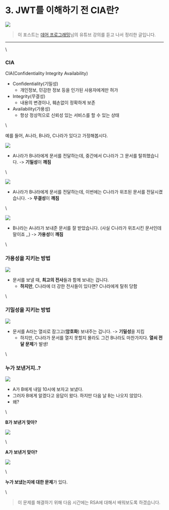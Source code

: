 # 3. JWT를 이해하기 전 CIA란?



![](https://blog.kakaocdn.net/dn/bRPCwt/btriYWylZWb/2V9m3kSGg8HJYhTJsZZcu1/img.png)

> 이 포스트는 [데어 프로그래밍](https://www.youtube.com/channel/UCVrhnbfe78ODeQglXtT1Elw)님의 유튜브 강의를 듣고 나서 정리한 글입니다.

***

\


### CIA

CIA(Confidentiality Integrity Availability)

* Confidentiality(기밀성)
  * 개인정보, 민감한 정보 등을 인가된 사용자에게만 허가
* Integrity(무결성)
  * 내용의 변경이나, 훼손없이 정확하게 보존
* Availability(가용성)
  * 항상 정상적으로 신뢰성 있는 서비스를 할 수 있는 상태

\


예를 들어, A나라, B나라, C나라가 있다고 가정해봅시다.

![](https://blog.kakaocdn.net/dn/baRG8m/btriTipGSld/1XAHxM4eNvmUTWVP7Jdk8K/img.png)

* A나라가 B나라에게 문서를 전달하는데, 중간에서 C나라가 그 문서를 탈취했습니다. -> **기밀성**이 **깨짐**

\


![](https://blog.kakaocdn.net/dn/dwadou/btriUD8tpTQ/6NtlqMQkwOd36XSurJRPn1/img.png)

* A나라가 B나라에게 문서를 전달하는데, 이번에는 C나라가 위조된 문서를 전달시켰습니다. -> **무결성**이 **깨짐**

\


![](https://blog.kakaocdn.net/dn/qeH5T/btriTwV0pJX/MgRoKkg6iFgK9zFuYwaKg1/img.png)

* B나라는 A나라가 보내준 문서를 잘 받았습니다. (사실 C나라가 위조시킨 문서인데 말이죠 ,,) -> **가용성**이 **깨짐**

\


### 가용성을 지키는 방법

![](https://blog.kakaocdn.net/dn/c3utm8/btriTwaFllR/D9G1sFKJhNXWAdGKv3trk1/img.png)

* 문서를 보낼 때, **최고의 전사**들과 함께 보내는 겁니다.
  * **하지만**, C나라에 더 강한 전사들이 있다면? C나라에게 탈취 당함

\


### 기밀성을 지키는 방법

![](https://blog.kakaocdn.net/dn/bzuJ1K/btriX8mxchy/uFklLkZYKnirRYlTEa11Z0/img.png)

* 문서를 A라는 열쇠로 잠그고(**암호화**) 보내주는 겁니다. -> **기밀성**을 지킴
  * 하지만, C나라가 문서를 열지 못할지 몰라도 그건 B나라도 마찬가지다. **열쇠 전달 문제**가 발생!

\


### 누가 보낸거지..?

![](https://blog.kakaocdn.net/dn/cO7Osx/btriUujcnsW/He6jDkKMPnnXlvAvhN17WK/img.png)

* A가 B에게 내일 10시에 보자고 보냈다.
* 그러자 B에게 알겠다고 응답이 왔다. 하지만 다음 날 B는 나오지 않았다.
* 왜?

\


**B가 보낸거 맞아?**

![](https://blog.kakaocdn.net/dn/brKioL/btriYoQaZV4/jLo3jnKGMVW9Z9vapDYIh0/img.png)

\


**A가 보낸거 맞아?**

![](https://blog.kakaocdn.net/dn/8VIs2/btriX781Mv0/EVK3fXaZzMmKDdOoiZQVk1/img.png)

\


**누가 보냈는지에 대한 문제**가 있다.

\


> 이 문제를 해결하기 위해 다음 시간에는 RSA에 대해서 배워보도록 하겠습니다.
